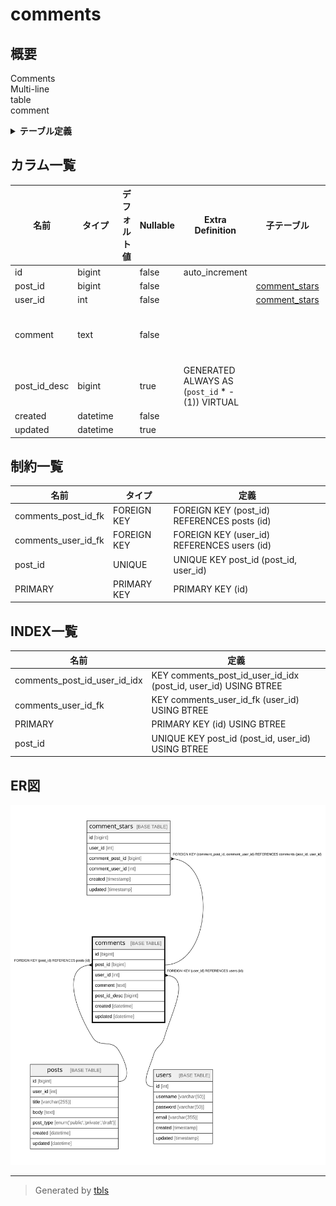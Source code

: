 # comments

## 概要

Comments  
Multi-line  
table  
comment

<details>
<summary><strong>テーブル定義</strong></summary>

```sql
CREATE TABLE `comments` (
  `id` bigint NOT NULL AUTO_INCREMENT,
  `post_id` bigint NOT NULL,
  `user_id` int NOT NULL,
  `comment` text NOT NULL COMMENT 'Comment\nMulti-line\r\ncolumn\rcomment',
  `post_id_desc` bigint GENERATED ALWAYS AS ((`post_id` * -(1))) VIRTUAL,
  `created` datetime NOT NULL,
  `updated` datetime DEFAULT NULL,
  PRIMARY KEY (`id`),
  UNIQUE KEY `post_id` (`post_id`,`user_id`),
  KEY `comments_user_id_fk` (`user_id`),
  KEY `comments_post_id_user_id_idx` (`post_id`,`user_id`),
  CONSTRAINT `comments_post_id_fk` FOREIGN KEY (`post_id`) REFERENCES `posts` (`id`),
  CONSTRAINT `comments_user_id_fk` FOREIGN KEY (`user_id`) REFERENCES `users` (`id`)
) ENGINE=InnoDB DEFAULT CHARSET=utf8mb4 COLLATE=utf8mb4_0900_ai_ci COMMENT='Comments\nMulti-line\r\ntable\rcomment'
```

</details>

## カラム一覧

| 名前           | タイプ      | デフォルト値       | Nullable | Extra Definition                               | 子テーブル                             | 親テーブル             | コメント                                             |
| ------------ | -------- | ------------ | -------- | ---------------------------------------------- | --------------------------------- | ----------------- | ------------------------------------------------ |
| id           | bigint   |              | false    | auto_increment                                 |                                   |                   |                                                  |
| post_id      | bigint   |              | false    |                                                | [comment_stars](comment_stars.md) | [posts](posts.md) |                                                  |
| user_id      | int      |              | false    |                                                | [comment_stars](comment_stars.md) | [users](users.md) |                                                  |
| comment      | text     |              | false    |                                                |                                   |                   | Comment<br />Multi-line<br />column<br />comment |
| post_id_desc | bigint   |              | true     | GENERATED ALWAYS AS (`post_id` * -(1)) VIRTUAL |                                   |                   |                                                  |
| created      | datetime |              | false    |                                                |                                   |                   |                                                  |
| updated      | datetime |              | true     |                                                |                                   |                   |                                                  |

## 制約一覧

| 名前                  | タイプ         | 定義                                          |
| ------------------- | ----------- | ------------------------------------------- |
| comments_post_id_fk | FOREIGN KEY | FOREIGN KEY (post_id) REFERENCES posts (id) |
| comments_user_id_fk | FOREIGN KEY | FOREIGN KEY (user_id) REFERENCES users (id) |
| post_id             | UNIQUE      | UNIQUE KEY post_id (post_id, user_id)       |
| PRIMARY             | PRIMARY KEY | PRIMARY KEY (id)                            |

## INDEX一覧

| 名前                           | 定義                                                              |
| ---------------------------- | --------------------------------------------------------------- |
| comments_post_id_user_id_idx | KEY comments_post_id_user_id_idx (post_id, user_id) USING BTREE |
| comments_user_id_fk          | KEY comments_user_id_fk (user_id) USING BTREE                   |
| PRIMARY                      | PRIMARY KEY (id) USING BTREE                                    |
| post_id                      | UNIQUE KEY post_id (post_id, user_id) USING BTREE               |

## ER図

![er](comments.svg)

---

> Generated by [tbls](https://github.com/k1LoW/tbls)
